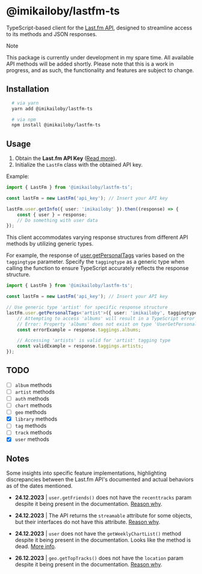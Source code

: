 # @imikailoby/lastfm-ts

TypeScript-based client for the [Last.fm API](https://www.last.fm/api), designed to streamline access to its methods and JSON responses.

> [!NOTE]
> This package is currently under development in my spare time. All available API methods will be added shortly. Please note that this is a work in progress, and as such, the functionality and features are subject to change.

## Installation

```zsh
  # via yarn
  yarn add @imikailoby/lastfm-ts

  # via npm
  npm install @imikailoby/lastfm-ts
```

## Usage

1. Obtain the **Last.fm API Key** ([Read more](https://www.last.fm/api#getting-started)).
2. Initialize the `LastFm` class with the obtained API key.

Example:

```ts
import { LastFm } from '@imikailoby/lastfm-ts’;

const lastFm = new LastFm('api_key'); // Insert your API key

lastFm.user.getInfo({ user: 'imikailoby' }).then((response) => {
    const { user } = response;
    // Do something with user data
});
```

This client accommodates varying response structures from different API methods by utilizing generic types.

For example, the response of [user.getPersonalTags](https://www.last.fm/api/show/user.getPersonalTags) varies based on the `taggingtype` parameter. Specify the `taggingtype` as a generic type when calling the function to ensure TypeScript accurately reflects the response structure.

```ts
import { LastFm } from '@imikailoby/lastfm-ts';

const lastFm = new LastFm('api_key'); // Insert your API key

// Use generic type 'artist' for specific response structure
lastFm.user.getPersonalTags<'artist'>({ user: 'imikailoby', taggingtype: 'artist', tag: 'rock' }).then((response) => {
    // Attempting to access 'albums' will result in a TypeScript error
    // Error: Property 'albums' does not exist on type 'UserGetPersonalTagsArtistsResponse'
    const errorExample = response.taggings.albums;

    // Accessing 'artists' is valid for 'artist' tagging type
    const validExample = response.taggings.artists;
});
```

## TODO

-   [ ] `album` methods
-   [ ] `artist` methods
-   [ ] `auth` methods
-   [ ] `chart` methods
-   [ ] `geo` methods
-   [x] `library` methods
-   [ ] `tag` methods
-   [ ] `track` methods
-   [x] `user` methods

## Notes

Some insights into specific feature implementations, highlighting discrepancies between the Last.fm API's documented and actual behaviors as of the dates mentioned.

-   **24.12.2023** | `user.getFriends()` does not have the `recenttracks` param despite it being present in the documentation. [Reason why](https://support.last.fm/t/friends-recent-listening-is-not-returned-with-user-getfriends-method/5825).

-   **24.12.2023** | The API returns the `streamable` attribute for some objects, but their interfaces do not have this attribute. [Reason why](https://support.last.fm/t/is-the-streamable-attribute-broken-it-always-returns-0/39723/1).

-   **24.12.2023** | `user` does not have the `getWeeklyChartList()` method despite it being present in the documentation. Looks like the method is dead. [More info](https://support.last.fm/t/user-getweeklychartlist-doesnt-return-the-latest-charts/7333/2).

-   **26.12.2023** | `geo.getTopTracks()` does not have the `location` param despite it being present in the documentation. [Reason why](https://support.last.fm/t/geo-gettoptracks-list-for-an-optional-location-metro/7446).

